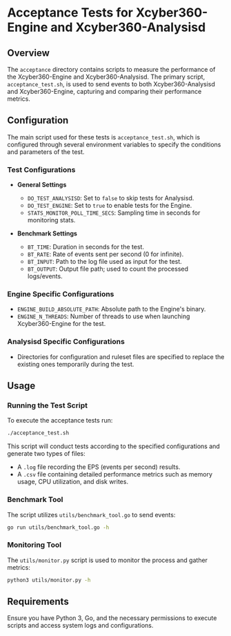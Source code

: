 # Acceptance Tests for Xcyber360-Engine and Xcyber360-Analysisd

## Overview

The `acceptance` directory contains scripts to measure the performance of the Xcyber360-Engine and Xcyber360-Analysisd. The primary script, `acceptance_test.sh`, is used to send events to both Xcyber360-Analysisd and Xcyber360-Engine, capturing and comparing their performance metrics.

## Configuration

The main script used for these tests is `acceptance_test.sh`, which is configured through several environment variables to specify the conditions and parameters of the test.

### Test Configurations

- **General Settings**
  - `DO_TEST_ANALYSISD`: Set to `false` to skip tests for Analysisd.
  - `DO_TEST_ENGINE`: Set to `true` to enable tests for the Engine.
  - `STATS_MONITOR_POLL_TIME_SECS`: Sampling time in seconds for monitoring stats.

- **Benchmark Settings**
  - `BT_TIME`: Duration in seconds for the test.
  - `BT_RATE`: Rate of events sent per second (0 for infinite).
  - `BT_INPUT`: Path to the log file used as input for the test.
  - `BT_OUTPUT`: Output file path; used to count the processed logs/events.

### Engine Specific Configurations
  - `ENGINE_BUILD_ABSOLUTE_PATH`: Absolute path to the Engine's binary.
  - `ENGINE_N_THREADS`: Number of threads to use when launching Xcyber360-Engine for the test.

### Analysisd Specific Configurations
  - Directories for configuration and ruleset files are specified to replace the existing ones temporarily during the test.

## Usage

### Running the Test Script

To execute the acceptance tests run:

```bash
./acceptance_test.sh
```

This script will conduct tests according to the specified configurations and generate two types of files:
- A `.log` file recording the EPS (events per second) results.
- A `.csv` file containing detailed performance metrics such as memory usage, CPU utilization, and disk writes.

### Benchmark Tool

The script utilizes `utils/benchmark_tool.go` to send events:

```bash
go run utils/benchmark_tool.go -h
```

### Monitoring Tool

The `utils/monitor.py` script is used to monitor the process and gather metrics:

```bash
python3 utils/monitor.py -h
```


## Requirements

Ensure you have Python 3, Go, and the necessary permissions to execute scripts and access system logs and configurations.
